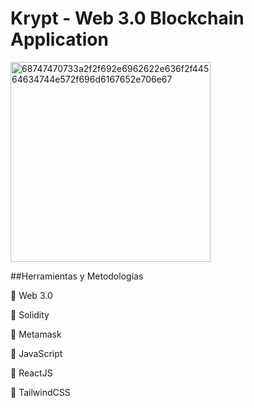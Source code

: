 # Krypt - Web 3.0 Blockchain Application


<img width="320" alt="68747470733a2f2f692e6962622e636f2f44564634744e572f696d6167652e706e67" src="https://user-images.githubusercontent.com/91910994/163902883-5d7814b5-b823-41b1-9649-48bdb2dfe603.png">

##Herramientas y Metodologías

🚀 Web 3.0

🍬 Solidity

🦊 Metamask

🍕 JavaScript

📱 ReactJS

🎨 TailwindCSS

